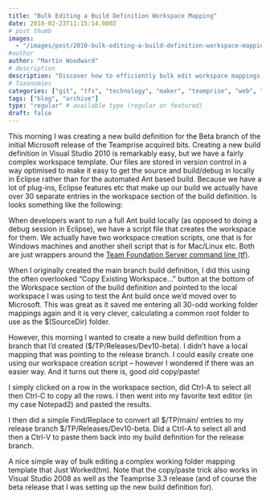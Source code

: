 ```yaml
---
title: "Bulk Editing a Build Definition Workspace Mapping"
date: 2010-02-23T11:15:14.000Z
# post thumb
images:
  - "/images/post/2010-bulk-editing-a-build-definition-workspace-mapping.jpg"
#author
author: "Martin Woodward"
# description
description: "Discover how to efficiently bulk edit workspace mappings in your build definitions, streamlining your setup process for complex projects."
# Taxonomies
categories: ["git", "tfs", "technology", "maker", "teamprise", "web", "programming"]
tags: ["blog", "archive"]
type: "regular" # available type (regular or featured)
draft: false
---
```

This morning I was creating a new build definition for the Beta branch of the initial Microsoft release of the Teamprise acquired bits.  Creating a new build definition in Visual Studio 2010 is remarkably easy, but we have a fairly complex workspace template.  Our files are stored in version control in a way optimised to make it easy to get the source and build/debug in locally in Eclipse rather than for the automated Ant based build.  Because we have a lot of plug-ins, Eclipse features etc that make up our build we actually have over 30 separate entries in the workspace section of the build definition.  Is looks something like the following:  

[](http://www.woodwardweb.com/WindowsLiveWriter/BulkEditingaBuildDefinitionWorkspaceMapp_9DD0/tpbuildmain_2.png)   

When developers want to run a full Ant build locally (as opposed to doing a debug session in Eclipse), we have a script file that creates the workspace for them. We actually have two workspace creation scripts, one that is for Windows machines and another shell script that is for Mac/Linux etc.  Both are just wrappers around the [Team Foundation Server command line (tf)](http://msdn.microsoft.com/en-us/library/cc31bk2e(VS.100).aspx).  

When I originally created the main branch build definition, I did this using the often overlooked “Copy Existing Workspace…” button at the bottom of the Workspace section of the build definition and pointed to the local workspace I was using to test the Ant build once we’d moved over to Microsoft.  This was great as it saved me entering all 30-odd working folder mappings again and it is very clever, calculating a common root folder to use as the $(SourceDir) folder.  

However, this morning I wanted to create a new build definition from a branch that I’d created ($/TP/Releases/Dev10-beta).  I didn’t have a local mapping that was pointing to the release branch.  I could easily create one using our workspace creation script – however I wondered if there was an easier way.  And it turns out there is, good old copy/paste!  

I simply clicked on a row in the workspace section, did Ctrl-A to select all then Ctrl-C to copy all the rows.  I then went into my favorite text editor (in my case Notepad2) and pasted the results.  

[](http://www.woodwardweb.com/WindowsLiveWriter/BulkEditingaBuildDefinitionWorkspaceMapp_9DD0/tpbuildnotepad_2.png)   

I then did a simple Find/Replace to convert all $/TP/main/ entries to my release branch $/TP/Releases/Dev10-beta.  Did a Ctrl-A to select all and then a Ctrl-V to paste them back into my build definition for the release branch.  

[](http://www.woodwardweb.com/WindowsLiveWriter/BulkEditingaBuildDefinitionWorkspaceMapp_9DD0/tpbuildrelease_2.png)   

A nice simple way of bulk editing a complex working folder mapping template that Just Worked(tm).  Note that the copy/paste trick also works in Visual Studio 2008 as well as the Teamprise 3.3 release (and of course the beta release that I was setting up the new build definition for).